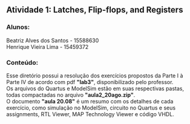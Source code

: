 ## Atividade 1: Latches, Flip-flops, and Registers
### Alunos:
  Beatriz Alves dos Santos - 15588630  
  Henrique Vieira Lima - 15459372
### Conteúdo:
Esse diretório possui a resolução dos exercícios propostos da Parte I à Parte IV de acordo com pdf **"lab3"**, disponibilizado pelo professor.  
Os arquivos do Quartus e ModelSim estão em suas respectivas pastas, todas compactadas no arquivo **"aula2_20ago.zip"**.  
O documento **"aula 20.08"** é um resumo com os detalhes de cada exercício, como simulação no ModelSim, circuito no Quartus e seus assignments, RTL Viewer, MAP Technology Viewer e código VHDL.
